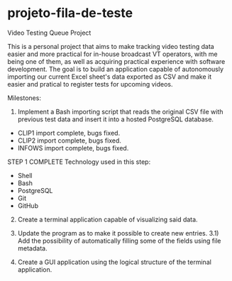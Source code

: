 # projeto-fila-de-teste
Video Testing Queue Project

This is a personal project that aims to make tracking video testing data easier and more practical for in-house broadcast VT operators, with me being one of them, as well as acquiring practical experience with software development.
The goal is to build an application capable of autonomously importing our current Excel sheet's data exported as CSV and make it easier and  pratical to register tests for upcoming videos.

Milestones:

1) Implement a Bash importing script that reads the original CSV file with previous test data and insert it into a hosted PostgreSQL database. 
- CLIP1 import complete, bugs fixed.
- CLIP2 import complete, bugs fixed.
- INFOWS import complete, bugs fixed.

STEP 1 COMPLETE
Technology used in this step:
- Shell
- Bash
- PostgreSQL
- Git
- GitHub

2) Create a terminal application capable of visualizing said data.

3) Update the program as to make it possible to create new entries.
  3.1) Add the possibility of automatically filling some of the fields using file metadata.

3) Create a GUI application using the logical structure of the terminal application.
